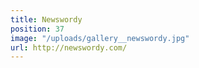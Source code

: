 ```yaml
---
title: Newswordy
position: 37
image: "/uploads/gallery__newswordy.jpg"
url: http://newswordy.com/
---
```


